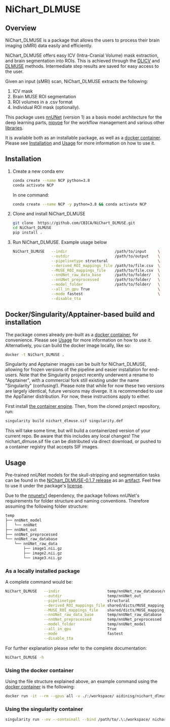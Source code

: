 # NiChart_DLMUSE

## Overview

NiChart_DLMUSE is a package that allows the users to process their brain imaging (sMRI) data easily and efficiently.

NiChart_DLMUSE offers easy ICV (Intra-Cranial Volume) mask extraction, and brain segmentation into ROIs. This is achieved through the [DLICV](https://github.com/CBICA/DLICV) and [DLMUSE](https://github.com/CBICA/DLMUSE) methods. Intermediate step results are saved for easy access to the user.

Given an input (sMRI) scan, NiChart_DLMUSE extracts the following:

1. ICV mask
2. Brain MUSE ROI segmentation
3. ROI volumes in a .csv format
4. Individual ROI mask (optionally).

This package uses [nnUNet](https://github.com/MIC-DKFZ/nnUNet/tree/nnunetv1) (version 1) as a basis model architecture for the deep learning parts, [nipype](https://nipy.org/packages/nipype/index.html) for the workflow management and various other [libraries](requirements.txt).

It is available both as an installable package, as well as a [docker container](https://hub.docker.com/repository/docker/aidinisg/nichart_dlmuse/general). Please see [Installation](#installation) and [Usage](#usage) for more information on how to use it.

## Installation

1. Create a new conda env

    ```bash
    conda create --name NCP python=3.8
    conda activate NCP
    ```

    In one command:

    ```bash
    conda create --name NCP -y python=3.8 && conda activate NCP
    ```

2. Clone and install NiChart_DLMUSE

    ```bash
    git clone  https://github.com/CBICA/NiChart_DLMUSE.git
    cd NiChart_DLMUSE
    pip install .
    ```

3. Run NiChart_DLMUSE. Example usage below

    ```bash
    NiChart_DLMUSE   --indir                     /path/to/input     \
                     --outdir                    /path/to/output    \
                     --pipelinetype structural                      \
                     --derived_ROI_mappings_file /path/to/file.csv  \
                     --MUSE_ROI_mappings_file    /path/to/file.csv  \
                     --nnUNet_raw_data_base      /path/to/folder/   \
                     --nnUNet_preprocessed       /path/to/folder/   \
                     --model_folder              /path/to/folder/   \
                     --all_in_gpu True                              \
                     --mode fastest                                 \
                     --disable_tta
    ```

## Docker/Singularity/Apptainer-based build and installation

The package comes already pre-built as a [docker container](https://hub.docker.com/repository/docker/aidinisg/nichart_dlmuse/general), for convenience. Please see [Usage](#usage) for more information on how to use it. Alternatively, you can build the docker image locally, like so:

```bash
docker -t NiChart_DLMUSE .
```

Singularity and Apptainer images can be built for NiChart_DLMUSE, allowing for frozen versions of the pipeline and easier installation for end-users.
Note that the Singularity project recently underwent a rename to "Apptainer", with a commercial fork still existing under the name "Singularity" (confusing!).
Please note that while for now these two versions are largely identical, future versions may diverge. It is recommended to use the AppTainer distribution. For now, these instructions apply to either.

First install [the container engine](https://apptainer.org/admin-docs/3.8/installation.html).
Then, from the cloned project repository, run:

```bash
singularity build nichart_dlmuse.sif singularity.def
```

This will take some time, but will build a containerized version of your current repo. Be aware that this includes any local changes!
The nichart_dlmuse.sif file can be distributed via direct download, or pushed to a container registry that accepts SIF images.

## Usage
Pre-trained nnUNet models for the skull-stripping and segmentation tasks can be found in the [NiChart_DLMUSE-0.1.7 release](https://github.com/CBICA/NiChart_DLMUSE/releases/tag/0.1.7) as an [artifact](https://github.com/CBICA/NiChart_DLMUSE/releases/download/0.1.7/nnUNet_model.zip). Feel free to use it under the package's [license](LICENSE).

Due to the [nnunetv1](https://github.com/MIC-DKFZ/nnUNet/tree/nnunetv1) dependency, the package follows nnUNet's requirements for folder structure and naming conventions. Therefore assuming the following folder structure:

```bash
temp
├── nnUNet_model
│   └── nnUNet
├── nnUNet_out
├── nnUNet_preprocessed
└── nnUNet_raw_database
    └── nnUNet_raw_data
        ├── image1.nii.gz
        ├── image2.nii.gz
        └── image3.nii.gz
```

### As a locally installed package

A complete command would be:

```bash
NiChart_DLMUSE   --indir                     temp/nnUNet_raw_database/nnUNet_raw_data           \
                 --outdir                    temp/nnUNet_out                                    \
                 --pipelinetype              structural                                         \
                 --derived_ROI_mappings_file shared/dicts/MUSE_mapping_derived_rois.csv         \
                 --MUSE_ROI_mappings_file    shared/dicts/MUSE_mapping_consecutive_indices.csv  \
                 --nnUNet_raw_data_base      temp/nnUNet_raw_database                           \
                 --nnUNet_preprocessed       temp/nnUNet_preprocessed                           \
                 --model_folder              temp/nnUNet_model                                  \
                 --all_in_gpu                True                                               \
                 --mode                      fastest                                            \
                 --disable_tta
```

For further explanation please refer to the complete documentation:

```bash
NiChart_DLMUSE -h
```

### Using the docker container

Using the file structure explained above, an example command using the [docker container](https://hub.docker.com/repository/docker/aidinisg/nichart_dlmuse/general) is the following:

```bash
docker run -it --rm --gpus all -v ./:/workspace/ aidinisg/nichart_dlmuse:0.1.7 NiChart_DLMUSE -i temp/nnUNet_raw_database/nnUNet_raw_data/ -o temp/nnUNet_out/ -p structural --derived_ROI_mappings_file /NiChart_DLMUSE/shared/dicts/MUSE_mapping_derived_rois.csv --MUSE_ROI_mappings_file /NiChart_DLMUSE/shared/dicts/MUSE_mapping_consecutive_indices.csv --model_folder temp/nnUNet_model/ --nnUNet_raw_data_base temp/nnUNet_raw_database/ --nnUNet_preprocessed  temp/nnUNet_preprocessed/ --all_in_gpu True --mode fastest --disable_tta
```

### Using the singularity container

```bash
singularity run --nv --containall --bind /path/to/.\:/workspace/ nichart_dlmuse.simg NiChart_DLMUSE -i /workspace/temp/nnUNet_raw_data_base/nnUNet_raw_data/ -o /workspace/temp/nnUNet_out -p structural --derived_ROI_mappings_file /NiChart_DLMUSE/shared/dicts/MUSE_mapping_derived_rois.csv --MUSE_ROI_mappings_file /NiChart_DLMUSE/shared/dicts/MUSE_mapping_consecutive_indices.csv --nnUNet_raw_data_base /workspace/temp/nnUNet_raw_data_base/ --nnUNet_preprocessed /workspace/temp/nnUNet_preprocessed/ --model_folder /workspace/temp/nnUNet_model/ --all_in_gpu True --mode fastest --disable_tta
```
